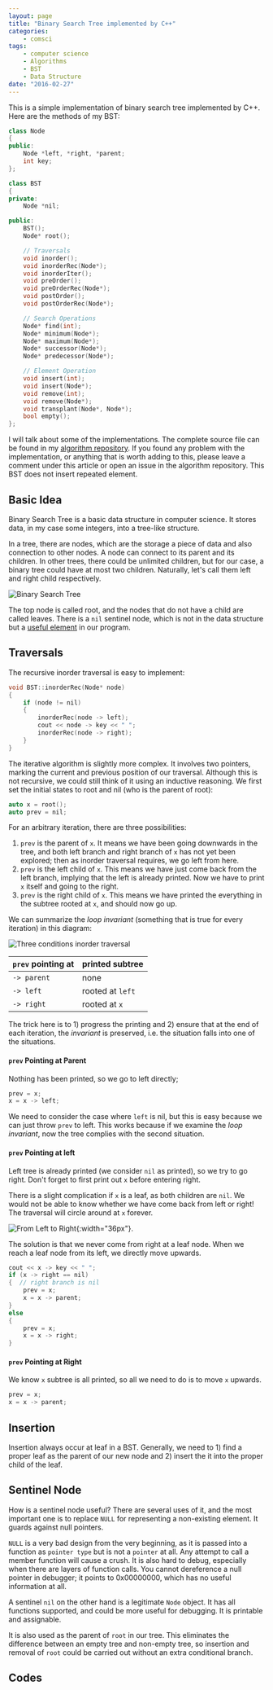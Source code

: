 ```yaml
---
layout: page
title: "Binary Search Tree implemented by C++"
categories:
    - comsci
tags:
    - computer science
    - Algorithms
    - BST
    - Data Structure
date: "2016-02-27"
---
```


This is a simple implementation of binary search tree implemented by C++. Here are the methods of my BST:

```cpp
class Node
{
public:
    Node *left, *right, *parent;
    int key;
};

class BST
{
private:
    Node *nil;

public:
    BST();
    Node* root();

    // Traversals
    void inorder();
    void inorderRec(Node*);
    void inorderIter();
    void preOrder();
    void preOrderRec(Node*);
    void postOrder();
    void postOrderRec(Node*);

    // Search Operations
    Node* find(int);
    Node* minimum(Node*);
    Node* maximum(Node*);
    Node* successor(Node*);
    Node* predecessor(Node*);

    // Element Operation
    void insert(int);
    void insert(Node*);
    void remove(int);
    void remove(Node*);
    void transplant(Node*, Node*);
    bool empty();
};
```

I will talk about some of the implementations. The complete source file can be found in my [algorithm repository](https://github.com/PowerSnail/Algorithms-Practices). If you found any problem with the implementation, or anything that is worth adding to this, please leave a comment under this article or open an issue in the algorithm repository. This BST does not insert repeated element.

## Basic Idea

Binary Search Tree is a basic data structure in computer science. It stores data, in my case some integers, into a tree-like structure.

In a tree, there are nodes, which are the storage a piece of data and also connection to other nodes. A node can connect to its parent and its children. In other trees, there could be unlimited children, but for our case, a binary tree could have at most two children. Naturally, let's call them left and right child respectively.

![Binary Search Tree](/images/binarysearchtree.jpg)

The top node is called root, and the nodes that do not have a child are called leaves. There is a `nil` sentinel node, which is not in the data structure but a [useful element](#sentinelNode) in our program.

## Traversals

The recursive inorder traversal is easy to implement:

```cpp
void BST::inorderRec(Node* node)
{
    if (node != nil)
    {
        inorderRec(node -> left);
        cout << node -> key << " ";
        inorderRec(node -> right);
    }
}
```

The iterative algorithm is slightly more complex. It involves two pointers, marking the current and previous position of our traversal. Although this is not recursive, we could still think of it using an inductive reasoning. We first set the initial states to root and nil (who is the parent of root):

```cpp
auto x = root();
auto prev = nil;
```

For an arbitrary iteration, there are three possibilities:

1. `prev` is the parent of `x`. It means we have been going downwards in the tree, and both left branch and right branch of `x` has not yet been explored; then as inorder traversal requires, we go left from here.
2. `prev` is the left child of `x`. This means we have just come back from the left branch, implying that the left is already printed. Now we have to print `x` itself and going to the right.
3. `prev` is the right child of `x`. This means we have printed the everything in the subtree rooted at `x`, and should now go up.

We can summarize the *loop invariant* (something that is true for every iteration) in this diagram:

![Three conditions inorder traversal](/images/inordertraversalthreeconditions.jpg)

`prev` pointing at  | printed subtree
---------|----------------
`-> parent` | none
`-> left`   | rooted at `left`
`-> right`  | rooted at `x`

The trick here is to 1) progress the printing and 2) ensure that at the end of each iteration, the *invariant* is preserved, i.e. the situation falls into one of the situations.

#### `prev` Pointing at Parent

Nothing has been printed, so we go to left directly;

```cpp
prev = x;
x = x -> left;
```

We need to consider the case where `left` is nil, but this is easy because we can just throw `prev` to left. This works because if we examine the *loop invariant*, now the tree complies with the second situation.


#### `prev` Pointing at left

Left tree is already printed (we consider `nil` as printed), so we try to go right. Don't forget to first print out `x` before entering right.

There is a slight complication if `x` is a leaf, as both children are `nil`. We would not be able to know whether we have come back from left or right! The traversal will circle around at `x` forever.

![From Left to Right](/images/fromlefttoright.jpg){:width="36px"}.


The solution is that we never come from right at a leaf node. When we reach a leaf node from its left, we directly move upwards.

```cpp
cout << x -> key << " ";
if (x -> right == nil)
{  // right branch is nil
    prev = x;
    x = x -> parent;
}
else
{
    prev = x;
    x = x -> right;
}
```

#### `prev` Pointing at Right

We know `x` subtree is all printed, so all we need to do is to move `x` upwards.

```cpp
prev = x;
x = x -> parent;
```

## Insertion

Insertion always occur at leaf in a BST. Generally, we need to 1) find a proper leaf as the parent of our new node and 2) insert the it into the proper child of the leaf.


## <a name="sentinelNode"></a> Sentinel Node

How is a sentinel node useful? There are several uses of it, and the most important one is to replace `NULL` for representing a non-existing element. It guards against null pointers.

`NULL` is a very bad design from the very beginning, as it is passed into a function as `pointer type` but is not a `pointer` at all. Any attempt to call a member function will cause a crush. It is also hard to debug, especially when there are layers of function calls. You cannot dereference a null pointer in debugger; it points to 0x00000000, which has no useful information at all.

A sentinel `nil` on the other hand is a legitimate `Node` object. It has all functions supported, and could be more useful for debugging. It is printable and assignable.

It is also used as the parent of `root` in our tree. This eliminates the difference between an empty tree and non-empty tree, so insertion and removal of `root` could be carried out without an extra conditional branch.

## Codes






















<!--  -->
